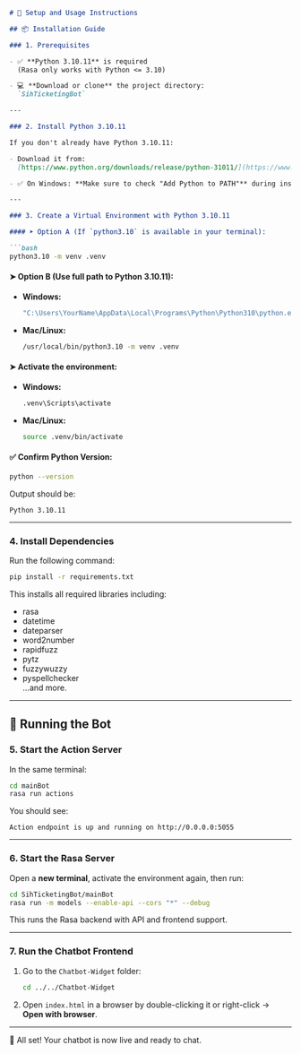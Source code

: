 ```markdown
# 🚀 Setup and Usage Instructions

## 📦 Installation Guide

### 1. Prerequisites

- ✅ **Python 3.10.11** is required  
  (Rasa only works with Python <= 3.10)

- 💻 **Download or clone** the project directory:  
  `SihTicketingBot`

---

### 2. Install Python 3.10.11

If you don't already have Python 3.10.11:

- Download it from:  
  [https://www.python.org/downloads/release/python-31011/](https://www.python.org/downloads/release/python-31011/)

- ✅ On Windows: **Make sure to check "Add Python to PATH"** during installation.

---

### 3. Create a Virtual Environment with Python 3.10.11

#### ➤ Option A (If `python3.10` is available in your terminal):

```bash
python3.10 -m venv .venv
```

#### ➤ Option B (Use full path to Python 3.10.11):

- **Windows:**
  ```bash
  "C:\Users\YourName\AppData\Local\Programs\Python\Python310\python.exe" -m venv .venv
  ```

- **Mac/Linux:**
  ```bash
  /usr/local/bin/python3.10 -m venv .venv
  ```

#### ➤ Activate the environment:

- **Windows:**
  ```bash
  .venv\Scripts\activate
  ```

- **Mac/Linux:**
  ```bash
  source .venv/bin/activate
  ```

#### ✅ Confirm Python Version:

```bash
python --version
```

Output should be:

```plaintext
Python 3.10.11
```

---

### 4. Install Dependencies

Run the following command:

```bash
pip install -r requirements.txt
```

This installs all required libraries including:
- rasa
- datetime
- dateparser
- word2number
- rapidfuzz
- pytz
- fuzzywuzzy
- pyspellchecker  
...and more.

---

## 🤖 Running the Bot

### 5. Start the Action Server

In the same terminal:

```bash
cd mainBot
rasa run actions
```

You should see:

```plaintext
Action endpoint is up and running on http://0.0.0.0:5055
```

---

### 6. Start the Rasa Server

Open a **new terminal**, activate the environment again, then run:

```bash
cd SihTicketingBot/mainBot
rasa run -m models --enable-api --cors "*" --debug
```

This runs the Rasa backend with API and frontend support.

---

### 7. Run the Chatbot Frontend

1. Go to the `Chatbot-Widget` folder:
   ```bash
   cd ../../Chatbot-Widget
   ```

2. Open `index.html` in a browser by double-clicking it or right-click → **Open with browser**.

---

🎉 All set! Your chatbot is now live and ready to chat.
```
